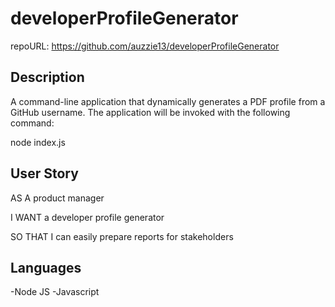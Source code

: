 # developerProfileGenerator

repoURL: https://github.com/auzzie13/developerProfileGenerator


## Description

A command-line application that dynamically generates a PDF profile from a GitHub username. The application will be invoked with the following command:

node index.js

## User Story

AS A product manager

I WANT a developer profile generator

SO THAT I can easily prepare reports for stakeholders

## Languages

-Node JS -Javascript